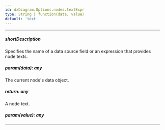 ```yaml
---
id: dxDiagram.Options.nodes.textExpr
type: String | function(data, value)
default: 'text'
---
```

---
##### shortDescription
Specifies the name of a data source field or an expression that provides node texts.

##### param(data): any
The current node's data object.

##### return: any
A node text.

##### param(value): any
<!-- Description goes here -->

---
